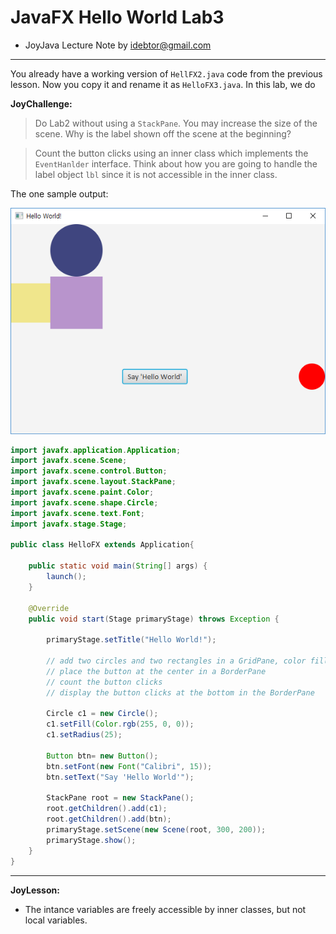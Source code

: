 
# JavaFX Hello World Lab3
  - JoyJava Lecture Note by idebtor@gmail.com
  ------------------

You already have a working version of `HellFX2.java` code from the previous lesson. Now you copy it and rename it as `HelloFX3.java`.  In this lab, we do

__JoyChallenge:__
  > Do Lab2 without using a `StackPane`.
  > You may increase the size of the scene. Why is the label shown off the scene at the beginning?

  > Count the button clicks using an inner class which implements the `EventHanlder` interface.
  > Think about how you are going to handle the label object `lbl` since it is not accessible in the inner class.

The one sample output:

![Sample Output](images/HelloFX3.png)


```java
import javafx.application.Application;
import javafx.scene.Scene;
import javafx.scene.control.Button;
import javafx.scene.layout.StackPane;
import javafx.scene.paint.Color;
import javafx.scene.shape.Circle;
import javafx.scene.text.Font;
import javafx.stage.Stage;

public class HelloFX extends Application{

	public static void main(String[] args) {
		launch();
	}

	@Override
	public void start(Stage primaryStage) throws Exception {

		primaryStage.setTitle("Hello World!");

		// add two circles and two rectangles in a GridPane, color filled
		// place the button at the center in a BorderPane
		// count the button clicks
		// display the button clicks at the bottom in the BorderPane

		Circle c1 = new Circle();
		c1.setFill(Color.rgb(255, 0, 0));
		c1.setRadius(25);

		Button btn= new Button();
		btn.setFont(new Font("Calibri", 15));
		btn.setText("Say 'Hello World'");

		StackPane root = new StackPane();
		root.getChildren().add(c1);
		root.getChildren().add(btn);
		primaryStage.setScene(new Scene(root, 300, 200));
		primaryStage.show();
	}
}
```
-------------------
__JoyLesson:__

- The intance variables are freely accessible by inner classes, but not local variables.
